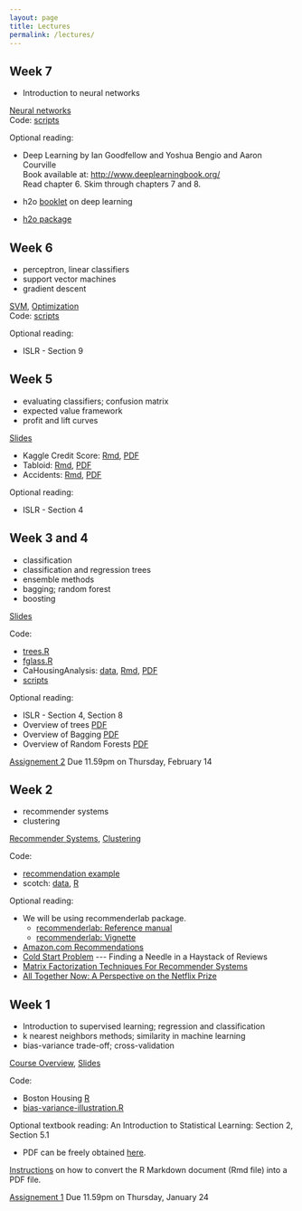 ```yaml
---
layout: page
title: Lectures
permalink: /lectures/
---
```


<!---

| &nbsp;&nbsp;Week&nbsp;&nbsp;              | Content                                                        |  Deliverables Due |
|:-------------------:|---------------------------------------------------------------|:------------------|
| [1](#week-1)   | &nbsp;&nbsp;Nearest Neighbors <br>&nbsp;&nbsp;Bias-Variance Trade-Off <br> &nbsp;&nbsp;Cross-Validation   |                   |
| [2](#week-2)   | &nbsp;&nbsp;Classification and regression trees&nbsp;&nbsp;&nbsp;&nbsp;    |                       |
| [3](#week-3)   | &nbsp;&nbsp;Bagging and boosting&nbsp;&nbsp;&nbsp;&nbsp;       |    &nbsp;&nbsp;HW 1             |
| [4](#week-4)   | &nbsp;&nbsp;Evaluating classifiers&nbsp;&nbsp;&nbsp;&nbsp;     |                   |
| [5](#week-5)   | &nbsp;&nbsp;Support Vector Machines&nbsp;&nbsp;&nbsp;&nbsp;    |  &nbsp;&nbsp;HW 2     |                 
| [6](#week-6)   | &nbsp;&nbsp;Intro to Neural networks&nbsp;&nbsp;&nbsp;         |  &nbsp;&nbsp;Individual HW&nbsp;&nbsp;            |  
| [7](#week-7)   | &nbsp;&nbsp;Deep learning&nbsp;&nbsp;&nbsp;            |  &nbsp;&nbsp;Midterm          |  
| [8](#week-8)   | &nbsp;&nbsp;Recommender Systems&nbsp;&nbsp;&nbsp;              |                   |  
| [9](#week-9)   | &nbsp;&nbsp;Sequence Modelling                                 |  &nbsp;&nbsp;HW 3             |
| [10]()         | &nbsp;&nbsp;In-class project presentation      &nbsp;&nbsp;    |                   |
| [11]()         | &nbsp;&nbsp;No class; Project write-up due   &nbsp;&nbsp;      |  &nbsp;&nbsp;HW 4             |
{: .mbtablestyle}

## Week 9

[Sequence Modelling](https://piazza.com/class_profile/get_resource/j8padvvrtd375m/jeal1kd4tb2jw) --- First half of the lecture    
Guest speaker: Vinh Luong --- Second half of the lecture      
Code: [script](https://github.com/ChicagoBoothML/ML2017/tree/master/lec09)   


Optional reading: 

* Deep Learning by Ian Goodfellow and Yoshua Bengio and Aaron Courville    
  Book available at: http://www.deeplearningbook.org/    
  Chapter 15 

## Week 8

* recommender systems

[Recommender Systems](https://piazza.com/class_profile/get_resource/j8padvvrtd375m/jdy13lnnh19uo)  --- Guest lecture: [Rina Foygel Barber](https://www.stat.uchicago.edu/~rina/)     
Code: [script](https://github.com/ChicagoBoothML/ML2017/tree/master/lec08)  

Optional reading:

* We will be using recommenderlab package.
  + [recommenderlab: Reference manual](https://cran.r-project.org/web/packages/recommenderlab/recommenderlab.pdf)   
  + [recommenderlab: Vignette](https://cran.r-project.org/web/packages/recommenderlab/vignettes/recommenderlab.pdf)   
* [Amazon.com Recommendations](http://www.cs.umd.edu/~samir/498/Amazon-Recommendations.pdf) 
* [Cold Start Problem](https://pdfs.semanticscholar.org/44af/1071f2b943b178ea8259e14fb0c722a3bcd4.pdf) ---  Finding a Needle in a Haystack of Reviews    
* [Matrix Factorization Techniques For Recommender Systems](https://datajobs.com/data-science-repo/Recommender-Systems-%5BNetflix%5D.pdf)
* [All Together Now: A Perspective on the Netflix Prize](http://dx.doi.org/10.1080/09332480.2010.10739787)



## Week 7

* convolutional neural networks
* auto-encoders

[Slides](https://piazza.com/class_profile/get_resource/j8padvvrtd375m/jdp00x7z93j2x1)    
Code: [scripts](https://github.com/ChicagoBoothML/ML2017/tree/master/lec06)   

Optional reading: 

* Deep Learning by Ian Goodfellow and Yoshua Bengio and Aaron Courville    
  Book available at: http://www.deeplearningbook.org/    
  Chapter 9 and Chapter 14 provide enormous amount of detail.

--->

## Week 7

* Introduction to neural networks

[Neural networks](https://piazza.com/class_profile/get_resource/joa87ld16vd1qb/jsf4bx4ndue2uf)   
Code: [scripts](https://github.com/ChicagoBoothML/MLClass/tree/master/lec07)   

Optional reading: 

* Deep Learning by Ian Goodfellow and Yoshua Bengio and Aaron Courville    
  Book available at: http://www.deeplearningbook.org/    
  Read chapter 6. Skim through chapters 7 and 8.   

* h2o [booklet](http://docs.h2o.ai/h2o/latest-stable/h2o-docs/booklets/DeepLearningBooklet.pdf) on deep learning    
* [h2o package](http://docs.h2o.ai/h2o/latest-stable/index.html)  


## Week 6

* perceptron, linear classifiers
* support vector machines
* gradient descent

[SVM](https://piazza.com/class_profile/get_resource/joa87ld16vd1qb/js4xrbjptjl4lv),
[Optimization](https://piazza.com/class_profile/get_resource/joa87ld16vd1qb/js4xri6p3w24sv)   
Code: [scripts](https://github.com/ChicagoBoothML/MLClass/tree/master/lec06)   

Optional reading: 

* ISLR - Section 9



## Week 5

* evaluating classifiers; confusion matrix
* expected value framework
* profit and lift curves

[Slides](https://piazza.com/class_profile/get_resource/joa87ld16vd1qb/jrsi8cbvoeu6q)

* Kaggle Credit Score: [Rmd](https://github.com/ChicagoBoothML/MLClass/raw/master/lec05/Kaggle_giveMeCredit.Rmd), [PDF](https://github.com/ChicagoBoothML/MLClass/raw/master/lec05/Kaggle_giveMeCredit.pdf)    
* Tabloid: [Rmd](https://github.com/ChicagoBoothML/MLClass/raw/master/lec05/tabloid.Rmd), [PDF](https://github.com/ChicagoBoothML/MLClass/raw/master/lec05/tabloid.pdf)    
* Accidents: [Rmd](https://github.com/ChicagoBoothML/MLClass/raw/master/lec05/accidents.Rmd), [PDF](https://github.com/ChicagoBoothML/MLClass/raw/master/lec05/accidents.pdf)

Optional reading: 

* ISLR - Section 4




## Week 3 and 4

* classification
* classification and regression trees
* ensemble methods
* bagging; random forest
* boosting


[Slides](https://piazza.com/class_profile/get_resource/joa87ld16vd1qb/jrmd2wksegw6he)   

Code: 

* [trees.R](https://raw.githubusercontent.com/ChicagoBoothML/MLClass/master/lec03/trees.R)
* [fglass.R](https://raw.githubusercontent.com/ChicagoBoothML/MLClass/master/lec03/fglass.R)  
* CaHousingAnalysis: [data](https://raw.githubusercontent.com/ChicagoBoothML/MLClass/master/lec03/CaliforniaHousing.csv), [Rmd](https://raw.githubusercontent.com/ChicagoBoothML/MLClass/master/lec03/CaHousingAnalysis.Rmd), [PDF](https://github.com/ChicagoBoothML/MLClass/raw/master/lec03/CaHousingAnalysis.pdf)
* [scripts](https://github.com/ChicagoBoothML/MLClass/tree/master/lec03)


Optional reading: 

* ISLR - Section 4, Section 8
* Overview of trees [PDF](http://www.ise.bgu.ac.il/faculty/liorr/hbchap9.pdf)
* Overview of Bagging [PDF](http://statistics.berkeley.edu/sites/default/files/tech-reports/421.pdf)
* Overview of Random Forests [PDF](https://www.stat.berkeley.edu/~breiman/RandomForests/cc_home.htm)

[Assignement 2](https://piazza.com/class_profile/get_resource/joa87ld16vd1qb/jrbi7jiyt044oa) Due 11.59pm on Thursday, February 14

## Week 2

* recommender systems
* clustering

[Recommender Systems](https://piazza.com/class_profile/get_resource/joa87ld16vd1qb/jr0x20i7grg76o), 
[Clustering](https://piazza.com/class_profile/get_resource/joa87ld16vd1qb/jr15wld4eqb6p1) 


Code:    

* [recommendation example](https://raw.githubusercontent.com/ChicagoBoothML/ML2017/master/lec08/classroomExamples.R)
* scotch: [data](https://raw.githubusercontent.com/mlakolar/BUS41000/master/data/scotch.csv), [R](https://raw.githubusercontent.com/mlakolar/BUS41000/master/data/scotch.R)

Optional reading:

* We will be using recommenderlab package.
  + [recommenderlab: Reference manual](https://cran.r-project.org/web/packages/recommenderlab/recommenderlab.pdf)   
  + [recommenderlab: Vignette](https://cran.r-project.org/web/packages/recommenderlab/vignettes/recommenderlab.pdf)   
* [Amazon.com Recommendations](http://www.cs.umd.edu/~samir/498/Amazon-Recommendations.pdf) 
* [Cold Start Problem](https://pdfs.semanticscholar.org/44af/1071f2b943b178ea8259e14fb0c722a3bcd4.pdf) ---  Finding a Needle in a Haystack of Reviews    
* [Matrix Factorization Techniques For Recommender Systems](https://datajobs.com/data-science-repo/Recommender-Systems-%5BNetflix%5D.pdf)
* [All Together Now: A Perspective on the Netflix Prize](http://dx.doi.org/10.1080/09332480.2010.10739787)




## Week 1

* Introduction to supervised learning; regression and classification
* k nearest neighbors methods; similarity in machine learning
* bias-variance trade-off; cross-validation


[Course Overview](https://piazza.com/class_profile/get_resource/joa87ld16vd1qb/jqrh5clzzld3p6),
[Slides](https://piazza.com/class_profile/get_resource/joa87ld16vd1qb/jqrl01moysy5jo)    

Code: 

* Boston Housing [R](https://raw.githubusercontent.com/ChicagoBoothML/ML2016/master/code/Boston_knn.R)
* [bias-variance-illustration.R](https://raw.githubusercontent.com/ChicagoBoothML/ML2016/master/code/bias-variance-illustration.R)

Optional textbook reading: An Introduction to Statistical Learning: Section 2, Section 5.1

* PDF can be freely obtained [here](http://www-bcf.usc.edu/~gareth/ISL/).
   
[Instructions](../rmdnote) on how to convert the R Markdown document (Rmd file) into a PDF file.  


[Assignement 1](https://piazza.com/class_profile/get_resource/joa87ld16vd1qb/jqriccamjc56nl) Due 11.59pm on Thursday, January 24



